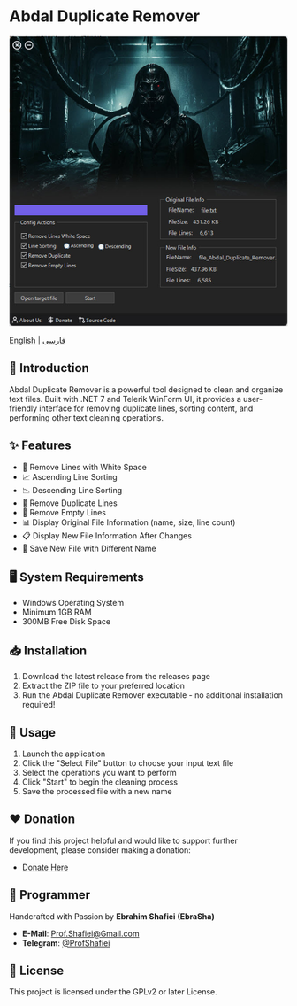 # Abdal Duplicate Remover

<p align="center">
  <img src="abdal-duplicate-remover.jpg" alt="Abdal Duplicate Remover">
</p>

[English](README.md) | [فارسی](README_FA.md)

## 🚀 Introduction
Abdal Duplicate Remover is a powerful tool designed to clean and organize text files. Built with .NET 7 and Telerik WinForm UI, it provides a user-friendly interface for removing duplicate lines, sorting content, and performing other text cleaning operations.

## ✨ Features
- 🧹 Remove Lines with White Space
- 📈 Ascending Line Sorting
- 📉 Descending Line Sorting
- 🔄 Remove Duplicate Lines
- 📄 Remove Empty Lines
- 📊 Display Original File Information (name, size, line count)
- 📋 Display New File Information After Changes
- 💾 Save New File with Different Name

## 🖥️ System Requirements
- Windows Operating System
- Minimum 1GB RAM
- 300MB Free Disk Space

## 📥 Installation
1. Download the latest release from the releases page
2. Extract the ZIP file to your preferred location
3. Run the Abdal Duplicate Remover executable - no additional installation required!

## 🔧 Usage
1. Launch the application
2. Click the "Select File" button to choose your input text file
3. Select the operations you want to perform
4. Click "Start" to begin the cleaning process
5. Save the processed file with a new name

## ❤️ Donation
If you find this project helpful and would like to support further development, please consider making a donation:
- [Donate Here](https://ebrasha.com/abdal-donation)

## 🤵 Programmer
Handcrafted with Passion by **Ebrahim Shafiei (EbraSha)**
- **E-Mail**: Prof.Shafiei@Gmail.com
- **Telegram**: [@ProfShafiei](https://t.me/ProfShafiei)

## 📜 License
This project is licensed under the GPLv2 or later License. 